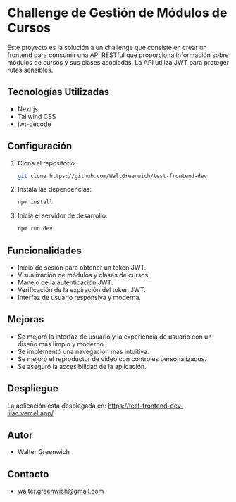 # Challenge de Gestión de Módulos de Cursos

Este proyecto es la solución a un challenge que consiste en crear un frontend para consumir una API RESTful que proporciona información sobre módulos de cursos y sus clases asociadas. La API utiliza JWT para proteger rutas sensibles.

## Tecnologías Utilizadas

- Next.js
- Tailwind CSS
- jwt-decode

## Configuración

1.  Clona el repositorio:

    ```bash
    git clone https://github.com/WaltGreenwich/test-frontend-dev
    ```

2.  Instala las dependencias:

    ```bash
    npm install
    ```

3.  Inicia el servidor de desarrollo:

    ```bash
    npm run dev
    ```

## Funcionalidades

- Inicio de sesión para obtener un token JWT.
- Visualización de módulos y clases de cursos.
- Manejo de la autenticación JWT.
- Verificación de la expiración del token JWT.
- Interfaz de usuario responsiva y moderna.

## Mejoras

- Se mejoró la interfaz de usuario y la experiencia de usuario con un diseño más limpio y moderno.
- Se implementó una navegación más intuitiva.
- Se mejoró el reproductor de video con controles personalizados.
- Se aseguró la accesibilidad de la aplicación.

## Despliegue

La aplicación está desplegada en:
https://test-frontend-dev-lilac.vercel.app/.

## Autor

- Walter Greenwich

## Contacto

- walter.greenwich@gmail.com
